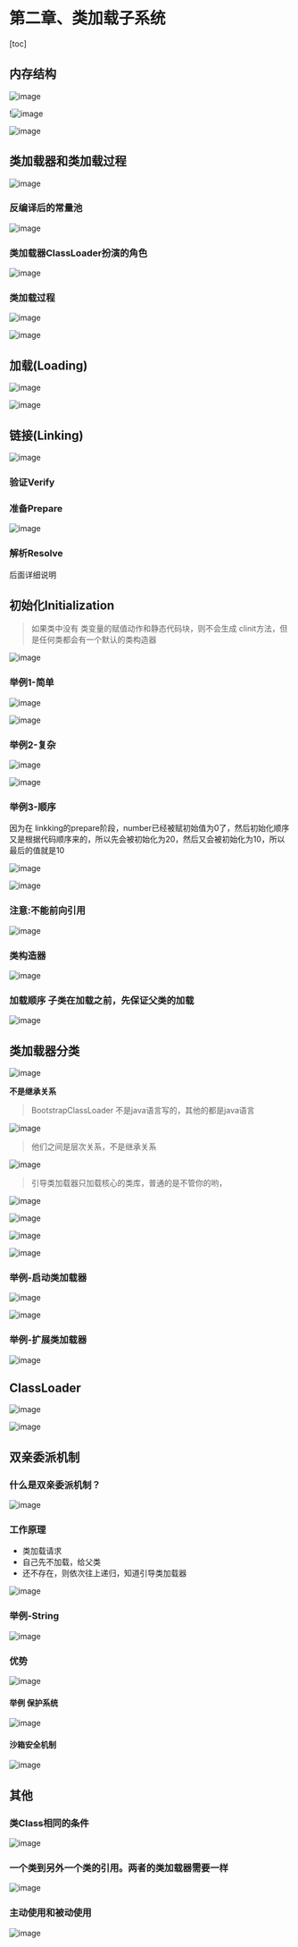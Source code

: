 
# 第二章、类加载子系统

[toc]

## 内存结构

![image](https://static.lovedata.net/20-11-08-dfaa6fbb50eaf3377cdb10d8c1656e00.png-wm)

!![image](https://static.lovedata.net/20-11-09-d5b3896a485664f3749779daa78424ff.png-wm)



![image](https://static.lovedata.net/20-11-08-3505d0448c17eea52665c6f5f2a71806.png-wm)



## 类加载器和类加载过程

![image](https://static.lovedata.net/20-11-08-8d711718f5329837e107ea6e944468f1.png-wm)



###  反编译后的常量池

![image](https://static.lovedata.net/20-11-08-6f133287491c5248e48e60320d0e61fd.png-wm)



### 类加载器ClassLoader扮演的角色

![image](https://static.lovedata.net/20-11-08-22b593b502e832600fdff00c60464c75.png-wm)



### 类加载过程

![image](https://static.lovedata.net/20-11-08-4226feb63f7286a072c1a091ed6d6f08.png-wm)

![image](https://static.lovedata.net/20-11-08-d22108a7c441abf16c82fc4f82d8ad59.png-wm)



## 加载(Loading)

![image](https://static.lovedata.net/20-11-08-f3613061e2894a89a139ad02c1e2c187.png-wm)

![image](https://static.lovedata.net/20-11-08-bd5f18c9587c55ebc9522cea44639489.png-wm)



## 链接(Linking)

![image](https://static.lovedata.net/20-11-08-6f358e1875ac795e6250c81b1c01c826.png-wm)

### 验证Verify

### 准备Prepare

![image](https://static.lovedata.net/20-11-08-9256bdab3fa10a2c2cc67cb416861163.png-wm)

### 解析Resolve

后面详细说明

## 初始化Initialization

> 如果类中没有 类变量的赋值动作和静态代码块，则不会生成 clinit方法，但是任何类都会有一个默认的类构造器

![image](https://static.lovedata.net/20-11-08-582454073500a7880792b366cd35be25.png-wm)

### 举例1-简单

![image](https://static.lovedata.net/20-11-08-57159b39f018cdcb01d459c000e2da79.png-wm)

![image](https://static.lovedata.net/20-11-08-d03d9226f8d4b0ade44eba6686733ca7.png-wm)



### 举例2-复杂

![image](https://static.lovedata.net/20-11-08-7ad66ef2951ca76ab342ae6737ec46e5.png-wm)

![image](https://static.lovedata.net/20-11-08-3a5e1a807771464feaa3efc0bf0b1359.png-wm)

### 举例3-顺序

因为在 linkking的prepare阶段，number已经被赋初始值为0了，然后初始化顺序又是根据代码顺序来的，所以先会被初始化为20，然后又会被初始化为10，所以最后的值就是10

![image](https://static.lovedata.net/20-11-08-e956d27a3eecb3aad57d7c0113e429ae.png-wm)

![image](https://static.lovedata.net/20-11-08-b9e1a8fd5eda6368ed20d4ba122c3338.png-wm)

### 注意:不能前向引用

![image](https://static.lovedata.net/20-11-08-6408621c141eae872b02753dacd22572.png-wm)



### 类构造器

![image](https://static.lovedata.net/20-11-08-00b8fc89af64eb9952ec41e8aa6a50e8.png-wm)

### 加载顺序 子类在加载之前，先保证父类的加载

![image](https://static.lovedata.net/20-11-08-8ba084b0f75994aae1497aa8a3ae1e82.png-wm)



## 类加载器分类

![image](https://static.lovedata.net/20-11-08-89fc42386a45978b31d3bef835a9a999.png-wm)



**不是继承关系**

> BootstrapClassLoader 不是java语言写的，其他的都是java语言

![image](https://static.lovedata.net/20-11-08-d65192d286a1e889310b9f158ff0927e.png-wm)

> 他们之间是层次关系，不是继承关系

![image](https://static.lovedata.net/20-11-08-a19f2e8aded132b877f01d58328a0ac7.png-wm)

> 引导类加载器只加载核心的类库，普通的是不管你的哟， 

![image](https://static.lovedata.net/20-11-08-d97a71d3e9d672278600239023d4be4f.png-wm)



![image](https://static.lovedata.net/20-11-08-e2db39763f634d85d7bfd65c1b0cb698.png-wm)



![image](https://static.lovedata.net/20-11-08-05bf18f0ceb18ee952d20164706c8cac.png-wm)



![image](https://static.lovedata.net/20-11-08-22b1bf2ee94b8eed61c1b689ab6544ff.png-wm)



###  举例-启动类加载器

![image](https://static.lovedata.net/20-11-08-355b8c222bcbfd81a563bffd0d35c61f.png-wm)

![image](https://static.lovedata.net/20-11-08-7d610410a9ec5ce75d871447e22a8231.png-wm)

### 举例-扩展类加载器



![image](https://static.lovedata.net/20-11-08-8065dc042526778c1b33a985f0887180.png-wm)



## ClassLoader

![image](https://static.lovedata.net/20-11-08-451fb2ce7f0922abc9c9dc1085c6cd0a.png-wm)



![image](https://static.lovedata.net/20-11-08-cdd283713d605b8cf4a255c7dfe8d207.png-wm)



## 双亲委派机制

### 什么是双亲委派机制？

![image](https://static.lovedata.net/20-11-08-adb15cfe06756dd9a4ba2446c571c56a.png-wm) 

### 工作原理

- 类加载请求
- 自己先不加载，给父类
- 还不存在，则依次往上递归，知道引导类加载器

![image](https://static.lovedata.net/20-11-08-06511c3165bc59d01af8a575f0a64328.png-wm)

### 举例-String

![image](https://static.lovedata.net/20-11-08-024cff71de258b53ea2833c8f596be1c.png-wm)



### 优势

![image](https://static.lovedata.net/20-11-08-46c7bbc340dc1188188df317dc62f365.png-wm)

#### 举例 保护系统

![image](https://static.lovedata.net/20-11-08-9827418498f25e35c4a9ac8526410f06.png-wm)



#### 沙箱安全机制

![image](https://static.lovedata.net/20-11-08-aca0d107143a0d1c4af5a60547953868.png-wm)



## 其他

### 类Class相同的条件

![image](https://static.lovedata.net/20-11-08-0a4e3823bf51e1e6de91d0b094b746de.png-wm)

### 一个类到另外一个类的引用。两者的类加载器需要一样

![image](https://static.lovedata.net/20-11-08-1a310e2ee14faef204decfb7af2c5b02.png-wm)

### 主动使用和被动使用

![image](https://static.lovedata.net/20-11-08-a04847bc0a7a66c17c949d2cbf139ffb.png-wm)